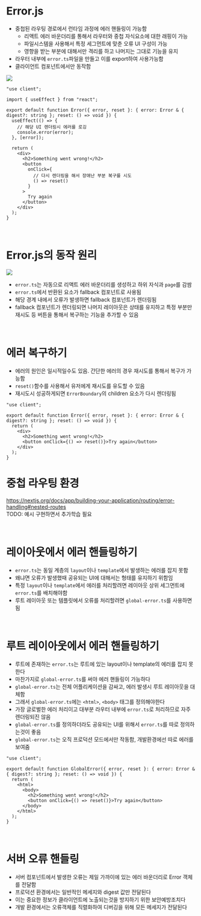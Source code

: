 # Error.js

- 중첩된 라우팅 경로에서 런타임 과정에 에러 핸들링이 가능함
  - 리액트 에러 바운더리를 통해서 라우터와 중첩 자식요소에 대한 래핑이 가능
  - 파일시스템을 사용해서 특정 세그먼트에 맞춘 오류 UI 구성이 가능
  - 영향을 받는 부분에 대해서만 격리를 하고 나머지는 그대로 기능을 유지
- 라우터 내부에 `error.ts`파일을 만들고 이를 export하여 사용가능함
- 클라이언트 컴포넌트에서만 동작함

![](https://nextjs.org/_next/image?url=%2Fdocs%2Flight%2Ferror-special-file.png&w=1920&q=75)

```tsx
"use client";

import { useEffect } from "react";

export default function Error({ error, reset }: { error: Error & { digest?: string }; reset: () => void }) {
  useEffect(() => {
    // 해당 UI 렌더링시 에러를 로깅
    console.error(error);
  }, [error]);

  return (
    <div>
      <h2>Something went wrong!</h2>
      <button
        onClick={
          // 다시 렌더링을 해서 장애난 부분 복구를 시도
          () => reset()
        }
      >
        Try again
      </button>
    </div>
  );
}
```

<br/>

# Error.js의 동작 원리

![](https://nextjs.org/_next/image?url=%2Fdocs%2Flight%2Ferror-overview.png&w=1920&q=75)

- `error.ts`는 자동으로 리액트 에러 바운더리를 생성하고 하위 자식과 `page`를 감쌈
- `error.ts`에서 반환된 요소가 fallback 컴포넌트로 사용됨
- 해당 경계 내에서 오류가 발생하면 fallback 컴포넌트가 렌더링됨
- fallback 컴포넌트가 렌더링되면 나머지 레이아웃은 상태를 유지하고 특정 부분만 재시도 등 버튼을 통해서 복구하는 기능을 추가할 수 있음

<br/>

# 에러 복구하기

- 에러의 원인은 일시적일수도 있음. 간단한 에러의 경우 재시도를 통해서 복구가 가능함
- `reset()`함수를 사용해서 유저에게 재시도를 유도할 수 있음
- 재시도시 성공하게되면 `ErrorBoundary`의 children 요소가 다시 렌더링됨

```tsx
"use client";

export default function Error({ error, reset }: { error: Error & { digest?: string }; reset: () => void }) {
  return (
    <div>
      <h2>Something went wrong!</h2>
      <button onClick={() => reset()}>Try again</button>
    </div>
  );
}
```

# 중첩 라우팅 환경

https://nextjs.org/docs/app/building-your-application/routing/error-handling#nested-routes  
TODO: 예시 구현하면서 추가학습 필요

<br/>

# 레이아웃에서 에러 핸들링하기

- `error.ts`는 동일 계층의 `layout`이나 `template`에서 발생하는 에러를 잡지 못함
- 왜냐면 오류가 발생했때 공유되는 UI에 대해서는 형태를 유지하기 위함임
- 특정 `layout`이나 `template`에서 에러를 처리할려면 레이아웃 상위 세그먼트에 `error.ts`를 배치해야함
- 루트 레이아웃 또는 템플릿에서 오류를 처리할려면 `global-error.ts`를 사용하면됨

<br/>

# 루트 레이아웃에서 에러 핸들링하기

- 루트에 존재하는 `error.ts`는 루트에 있는 layout이나 template의 에러를 잡지 못한다
- 마찬가지로 `global-error.ts`를 써야 에러 핸들링이 가능하다
- `global-error.ts`는 전체 어플리케이션을 감싸고, 에러 발생시 루트 레이아웃을 대체함
- 그래서 `global-error.ts`에는 `<html>`, `<body>` 태그를 정의해야한다
- 가장 글로벌한 에러 처리이고 대부분 라우터 내부에 `error.ts`로 처리하므로 자주 렌더링되진 않음
- `global-error.ts`를 정의하더라도 공유되는 UI를 위해서 `error.ts`를 따로 정의하는것이 좋음
- `global-error.ts`는 오직 프로덕션 모드에서만 작동함, 개발환경에선 따로 에러를 보여줌

```tsx
"use client";

export default function GlobalError({ error, reset }: { error: Error & { digest?: string }; reset: () => void }) {
  return (
    <html>
      <body>
        <h2>Something went wrong!</h2>
        <button onClick={() => reset()}>Try again</button>
      </body>
    </html>
  );
}
```

<br/>

# 서버 오류 핸들링

- 서버 컴포넌트에서 발생한 오류는 제일 가까이에 있는 에러 바운더리로 Error 객체를 전달함
- 프로덕션 환경에서는 일반적인 메세지와 digest 값만 전달된다
- 이는 중요한 정보가 클라이언트에 노출되는것을 방지하기 위한 보안예방조치다
- 개발 환경에서는 오류객체를 직렬화하여 디버깅을 위해 모든 메세지가 전달된다
